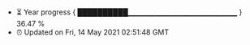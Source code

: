 - ⏳ Year progress { ██████████▁▁▁▁▁▁▁▁▁▁▁▁▁▁▁▁▁▁▁▁ } 36.47 %
- ⏰ Updated on Fri, 14 May 2021 02:51:48 GMT

